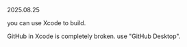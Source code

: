 
2025.08.25

you can use Xcode to build.

GitHub in Xcode is completely broken.
use "GitHub Desktop".
